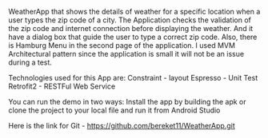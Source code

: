 WeatherApp that shows the details of weather for a specific location when a user types the zip code of a city. 
The Application checks the validation of the zip code and internet connection before displaying the weather. And it have a dialog box that guide the user to type a correct zip code. Also, there is Hamburg Menu in the second page of the application. I used MVM Architectural pattern since the application is small it will not be an issue during a test. 

Technologies used for this App are:
Constraint - layout
Espresso - Unit Test
Retrofit2 - RESTFul Web Service


You can run the demo in two ways:
Install the app by building the apk or clone the project to your local file and run it from Android Studio

Here is the link for Git - https://github.com/bereket11/WeatherApp.git
